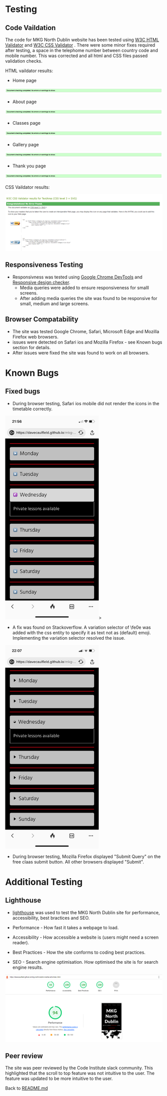 # Testing

## Code Vaildation
The code for MKG North Dublin website has been tested using [W3C HTML Validator](https://validator.w3.org/) and [W3C CSS Validator](https://jigsaw.w3.org/css-validator/) . There were some minor fixes required after testing, a space in the telephome number between country code and mobile number. This was corrected and all html and CSS files passed validation checks.

HTML vaildator results:

- Home page 

![HTML home page vaildataion](/docs/readme-images/html-validator.png)

 - About page

 ![HTML About page vaildataion](/docs/readme-images/html-validator.png)

 - Classes page

 ![HTML Classes page vaildataions](/docs/readme-images/html-validator.png)

 - Gallery page

 ![HTML Gallery page vaildataion](/docs/readme-images/html-validator.png)

 - Thank you page

 ![HTML Thank you page vaildataion](/docs/readme-images/html-validator.png)



 CSS Vaildator results:

 ![CSS Vaildator results](/docs/readme-images/css-validator.png)


 ## Responsiveness Testing
- Responsivness was tested using [Google Chrome DevTools](https://developer.chrome.com/docs/devtools/) and [Responsive design checker](https://responsivedesignchecker.com/). 
    - Media queries were added to ensure responsiveness for smalll screens. 
    - After adding media queries the site was found to be responsive for small, medium and large screens.

## Browser Compatability

- The site was tested Google Chrome, Safari, Microsoft Edge and Mozilla Firefox web browsers. 
- issues were detected on Safari ios and Mozilla Firefox - see Known bugs section for details. 
- After issues were fixed the site was found to work on all browsers. 


# Known Bugs

## Fixed bugs
- During browser testing, Safari ios mobile did not render the icons in the timetable correctly.


<img src="docs/readme-images/timetable-bug.png" width="300" height="650" alt="screen shot of timetable bug"/>>


- A fix was found on Stackoverflow. A variation selector of \fe0e was added with the css entity to specify it as text not as (default) emoji. Implementing the variation selector resolved the issue.


<img src="docs/readme-images/timetable-fix.png" width="300" height="650" alt="screen shot of timetable fix"/>


- During browser testing, Mozilla Firefox displayed "Submit Query" on the free claas submit button. All other browsers displayed "Submit".




# Additional Testing

## Lighthouse
- [lighthouse](https://developers.google.com/web/tools/lighthouse) was used to test the MKG North Dublin site for performance, accessibility, best bractices and SEO.

- Performance - How fast it takes a webpage to load.
- Accessibility - How accessible a website is (users might need a screen reader).
- Best Practices - How the site conforms to coding best practices.
- SEO - Search engine optimisation. How optimised the site is for search engine results.


![Lighthouse screen shot](/docs/readme-images/lighthouse.png)

## Peer review
The site was peer reviewed by the Code Institute slack community. This highlighted that the scroll to top feature was not intuitive to the user. The feature was updated to be more intuitive to the user.

Back to [README.md](README.md)